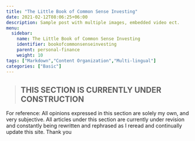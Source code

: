 ```yaml
---
title: "The Little Book of Common Sense Investing"
date: 2021-02-12T08:06:25+06:00
description: Sample post with multiple images, embedded video ect.
menu:
  sidebar:
    name: The Little Book of Common Sense Investing
    identifier: bookofcommonsenseinvesting
    parent: personal-finance
    weight: 10
tags: ["Markdown","Content Organization","Multi-lingual"]
categories: ["Basic"]
---
```

>##       THIS SECTION IS CURRENTLY UNDER CONSTRUCTION

For reference: All opinions expressed in this section are solely my own, and very subjective. All articles under this section are currently under revision and constantly being rewritten and rephrased as I reread and continually update this site. Thank you

